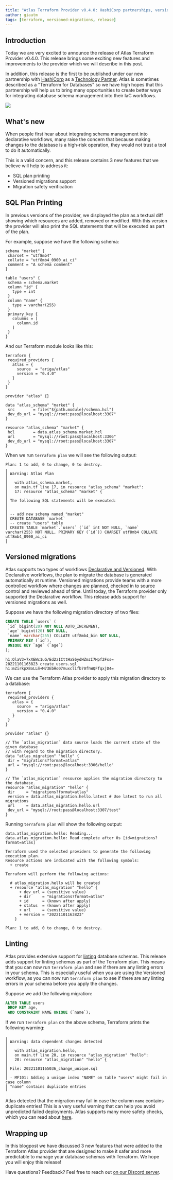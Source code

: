 ```yaml
---
title: "Atlas Terraform Provider v0.4.0: HashiCorp partnerships, versioned migrations and more" 
author: giautm
tags: [terraform, versioned-migrations, release]
---
```


## Introduction

Today we are very excited to announce the release of Atlas Terraform Provider v0.4.0.
This release brings some exciting new features and improvements to the provider which 
we will describe in this post.

In addition, this release is the first to be published under our new partnership with
[HashiCorp](https://hashicorp.com) as a [Technology Partner](https://www.hashicorp.com/partners/become-a-partner).
Atlas is sometimes described as a "Terraform for Databases" so we have high hopes that
this partnership will help us to bring many opportunities to create
better ways for integrating database schema management into their IaC workflows.

![](https://atlasgo.io/uploads/images/hashicorp-partners.png)

## What's new

When people first hear about integrating schema management into declarative workflows,
many raise the concern that because making changes to the database is a high-risk operation,
they would not trust a tool to do it automatically. 

This is a valid concern, and this release contains 3 new features that we believe will
help to address it:
* SQL plan printing
* Versioned migrations support
* Migration safety verification

## SQL Plan Printing

In previous versions of the provider, we displayed the plan
as a textual diff showing which resources are added, removed or modified. With this version
the provider will also print the SQL statements that will be executed as part of the plan.

For example, suppose we have the following schema:

```hcl
schema "market" {
 charset = "utf8mb4"
 collate = "utf8mb4_0900_ai_ci"
 comment = "A schema comment"
}
 
table "users" {
 schema = schema.market
 column "id" {
   type = int
 }
 column "name" {
   type = varchar(255)
 }
 primary_key {
   columns = [
     column.id
   ]
 }
}
```

And our Terraform module looks like this:

```hcl
terraform {
 required_providers {
   atlas = {
     source  = "ariga/atlas"
     version = "0.4.0"
   }
 }
}
 
provider "atlas" {}
 
data "atlas_schema" "market" {
 src        = file("${path.module}/schema.hcl")
 dev_db_url = "mysql://root:pass@localhost:3307"
}
 
resource "atlas_schema" "market" {
 hcl        = data.atlas_schema.market.hcl
 url        = "mysql://root:pass@localhost:3306"
 dev_db_url = "mysql://root:pass@localhost:3307"
}
```

When we run `terraform plan` we will see the following output:

```text
Plan: 1 to add, 0 to change, 0 to destroy.
╷
│ Warning: Atlas Plan
│ 
│   with atlas_schema.market,
│   on main.tf line 17, in resource "atlas_schema" "market":
│   17: resource "atlas_schema" "market" {
│ 
│ The following SQL statements will be executed:
│ 
│ 
│ -- add new schema named "market"
│ CREATE DATABASE `market`
│ -- create "users" table
│ CREATE TABLE `market`.`users` (`id` int NOT NULL, `name` varchar(255) NOT NULL, PRIMARY KEY (`id`)) CHARSET utf8mb4 COLLATE utf8mb4_0900_ai_ci
│ 
```

## Versioned migrations

Atlas supports two types of workflows [Declarative and Versioned](/concepts/declarative-vs-versioned).
With Declarative workflows, the plan to migrate the database is generated automatically
at runtime. Versioned migrations provide teams with a more controlled workflow where
changes are planned, checked in to source control and reviewed ahead of time. 
Until today, the Terraform provider only supported the Declarative workflow. This release
adds support for versioned migrations as well.

Suppose we have the following migration directory of two files:

```sql title="20221101163823_create_users.sql"
CREATE TABLE `users` (
 `id` bigint(20) NOT NULL AUTO_INCREMENT,
 `age` bigint(20) NOT NULL,
 `name` varchar(255) COLLATE utf8mb4_bin NOT NULL,
 PRIMARY KEY (`id`),
 UNIQUE KEY `age` (`age`)
);
```

```text title=atlas.sum
h1:OlaV3+7xXEWc1uG/Ed2zICttHaS6ydHZmzI7Hpf2Fss=
20221101163823_create_users.sql h1:mZirkpXBoLLm+M73EbHo07muxclifb70fhWQFfqxjD4=
```

We can use the Terraform Atlas provider to apply this migration directory to a database:

```hcl
terraform {
 required_providers {
   atlas = {
     source  = "ariga/atlas"
     version = "0.4.0"
   }
 }
}
 
provider "atlas" {}
 
// The `atlas_migration` data source loads the current state of the given database
// with regard to the migration directory. 
data "atlas_migration" "hello" {
 dir = "migrations?format=atlas"
 url = "mysql://root:pass@localhost:3306/hello"
}

// The `atlas_migration` resource applies the migration directory to the database. 
resource "atlas_migration" "hello" {
 dir     = "migrations?format=atlas"
 version = data.atlas_migration.hello.latest # Use latest to run all migrations
 url     = data.atlas_migration.hello.url
 dev_url = "mysql://root:pass@localhost:3307/test"
}
```

Running `terraform plan` will show the following output:

```text
data.atlas_migration.hello: Reading...
data.atlas_migration.hello: Read complete after 0s [id=migrations?format=atlas]

Terraform used the selected providers to generate the following execution plan.
Resource actions are indicated with the following symbols:
  + create

Terraform will perform the following actions:

  # atlas_migration.hello will be created
  + resource "atlas_migration" "hello" {
      + dev_url = (sensitive value)
      + dir     = "migrations?format=atlas"
      + id      = (known after apply)
      + status  = (known after apply)
      + url     = (sensitive value)
      + version = "20221101163823"
    }

Plan: 1 to add, 0 to change, 0 to destroy.
```


## Linting

Atlas provides extensive support for [linting](/versioned/lint) database schemas.
This release adds support for linting schemas as part of the Terraform plan. This means
that you can now run `terraform plan` and see if there are any linting errors in your
schema. This is especially useful when you are using the Versioned workflow, as you
can now run `terraform plan` to see if there are any linting errors in your schema
before you apply the changes.

Suppose we add the following migration:

```sql title="20221101165036_change_unique.sql"
ALTER TABLE users
 DROP KEY age,
 ADD CONSTRAINT NAME UNIQUE (`name`);
```

If we run `terraform plan` on the above schema, Terraform prints the following
warning:

```text
╷
│ Warning: data dependent changes detected
│
│   with atlas_migration.hello,
│   on main.tf line 20, in resource "atlas_migration" "hello":
│   20: resource "atlas_migration" "hello" {
│
│ File: 20221101165036_change_unique.sql
│
│ - MF101: Adding a unique index "NAME" on table "users" might fail in case column
│ "name" contains duplicate entries
╵
```

Atlas detected that the migration may fail in case the column `name` contains duplicate
entries! This is a very useful warning that can help you avoid unpredicted failed deployments.
Atlas supports many more safety checks, which you can read about [here](/lint/analyzers).

## Wrapping up

In this blogpost we have discussed 3 new features that were added to the Terraform Atlas provider 
that are designed to make it safer and more predictable to manage your database schemas with Terraform.
We hope you will enjoy this release!

Have questions? Feedback? Feel free to reach out [on our Discord server](https://discord.gg/zZ6sWVg6NT).

